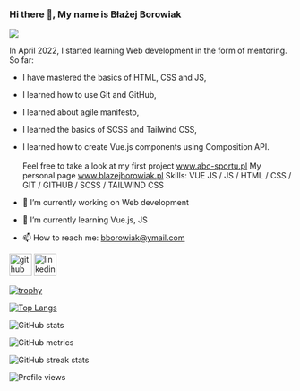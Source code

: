 ### Hi there 👋, My name is Błażej Borowiak
![](www.linkedin.com/in/blazejborowiak)

In April 2022, I started learning Web development in the form of mentoring. So far:
- I have mastered the basics of HTML, CSS and JS,
- I learned how to use Git and GitHub,
- I learned about agile manifesto,
- I learned the basics of SCSS and Tailwind CSS,
- I learned how to create Vue.js components using Composition API.<br><br>
Feel free to take a look at my first project www.abc-sportu.pl
My personal page www.blazejborowiak.pl
Skills:  VUE JS  / JS / HTML / CSS / GIT / GITHUB / SCSS / TAILWIND CSS

- 🔭 I’m currently working on Web development 
- 🌱 I’m currently learning Vue.js, JS 
- 📫 How to reach me: bborowiak@ymail.com 


[<img src='https://cdn.jsdelivr.net/npm/simple-icons@3.0.1/icons/github.svg' alt='github' height='40'>](https://github.com/blazer93)  [<img src='https://cdn.jsdelivr.net/npm/simple-icons@3.0.1/icons/linkedin.svg' alt='linkedin' height='40'>](https://www.linkedin.com/in/www.linkedin.com/in/blazejborowiak/)  

[![trophy](https://github-profile-trophy.vercel.app/?username=blazer93)](https://github.com/ryo-ma/github-profile-trophy)

[![Top Langs](https://github-readme-stats.vercel.app/api/top-langs/?username=blazer93)](https://github.com/anuraghazra/github-readme-stats)

![GitHub stats](https://github-readme-stats.vercel.app/api?username=blazer93&show_icons=true)  

![GitHub metrics](https://metrics.lecoq.io/blazer93)  

![GitHub streak stats](https://streak-stats.demolab.com/?user=blazer93)  

![Profile views](https://gpvc.arturio.dev/blazer93)  
